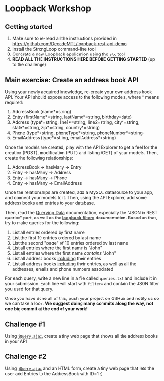# Loopback Workshop

## Getting started
1. Make sure to re-read all the instructions provided in https://github.com/DecodeMTL/loopback-rest-api-demo
2. Install the StrongLoop command-line tool
3. Generate a new Loopback application using the `slc` tool
4. **READ ALL THE INSTRUCTIONS HERE BEFORE GETTING STARTED** (up to the challenge)

## Main exercise: Create an address book API
Using your newly acquired knowledge, re-create your own address book API. Your API should expose access to the following models, where \* means required:

1. AddressBook (name\*=string)
2. Entry (firstName\*=string, lastName\*=string, birthday=date)
3. Address (type\*=string, line1\*=string, line2=string, city\*=string, state\*=string, zip\*=string, country\*=string)
4. Phone (type\*=string, phoneType\*=string, phoneNumber\*=string)
5. EmailAddress (type\*=string, emailAddress\*=string)

Once the models are created, play with the API Explorer to get a feel for the creation (POST), modification (PUT) and listing (GET) of your models. Then, create the following relationships:

1. AddressBook -> hasMany -> Entry
2. Entry -> hasMany -> Address
3. Entry -> hasMany -> Phone
4. Entry -> hasMany -> EmailAddress

Once the relationships are created, add a MySQL datasource to your app, and connect your models to it. Then, using the API Explorer, add some address books and entries to your database.

Then, read the [Querying Data](https://docs.strongloop.com/display/public/LB/Querying+data#Queryingdata-Using%22stringified%22JSONinRESTqueries) documentation, especially the "JSON in REST queries" part, as well as the [loopback-filters](https://github.com/strongloop/loopback-filters#features) documentation. Based on that, try to make queries for the following:

1. List all entries ordered by first name
2. List the first 10 entries ordered by last name
3. List the second "page" of 10 entries ordered by last name
3. List all entries where the first name is "John"
4. List all entries where the first name *contains* "John"
5. List all address books [including](https://docs.strongloop.com/display/public/LB/Include+filter) their entries
6. List all address books [including](https://docs.strongloop.com/display/public/LB/Include+filter) their entries, as well as all the addresses, emails and phone numbers associated

For each query, write a new line in a file called `queries.txt` and include it in your submission. Each line will start with `filter=` and contain the JSON filter you used for that query.

Once you have done all of this, push your project on GitHub and notify us so we can take a look. **We suggest doing many commits along the way, not one big commit at the end of your work!**

## Challenge #1
Using [`jQuery.ajax`](https://api.jquery.com/jquery.ajax/), create a tiny web page that shows all the address books in your API

## Challenge #2
Using [`jQuery.ajax`](https://api.jquery.com/jquery.ajax/) and an HTML form, create a tiny web page that lets the user add Entries to the AddressBook with ID=1 :)
